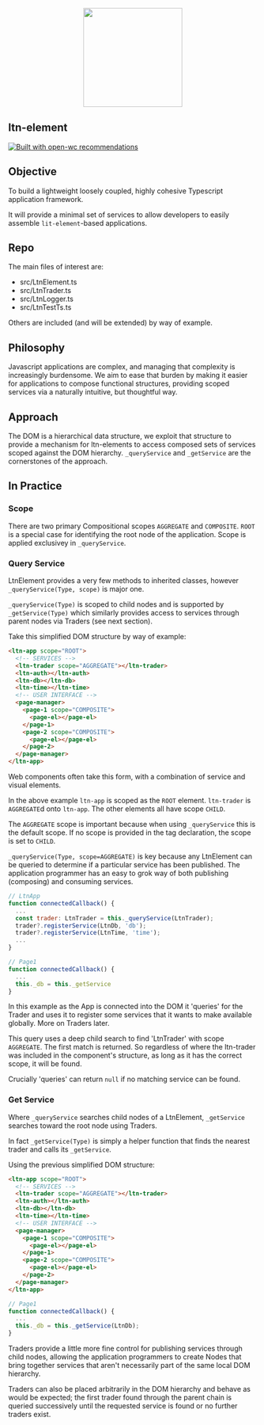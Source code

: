 <p align="center">
  <img width="200" src="https://www.wearelighten.co.uk/wp-content/uploads/2016/06/L-Logo-GREY-1.png"></img>
</p>

## ltn-element
[![Built with open-wc recommendations](https://img.shields.io/badge/built%20with-open--wc-blue.svg)](https://github.com/open-wc)

## Objective
To build a lightweight loosely coupled, highly cohesive Typescript application framework.

It will provide a minimal set of services to allow developers to easily assemble `lit-element`-based applications.

## Repo
The main files of interest are:
- src/LtnElement.ts
- src/LtnTrader.ts
- src/LtnLogger.ts
- src/LtnTestTs.ts

Others are included (and will be extended) by way of example.

## Philosophy
Javascript applications are complex, and managing that complexity is increasingly burdensome. We aim to ease that burden by making it easier for applications to compose functional structures, providing scoped services via a naturally intuitive, but thoughtful way.

## Approach
The DOM is a hierarchical data structure, we exploit that structure to provide a mechanism for ltn-elements to access composed sets of services scoped against the DOM hierarchy. `_queryService` and `_getService` are the cornerstones of the approach.

## In Practice

### Scope
There are two primary Compositional scopes `AGGREGATE` and `COMPOSITE`. `ROOT` is a special case for identifying the root node of the application. Scope is applied exclusivey in `_queryService`. 


### Query Service

LtnElement provides a very few methods to inherited classes, however `_queryService(Type, scope)` is major one. 

`_queryService(Type)` is scoped to child nodes and is supported by `_getService(Type)` which similarly provides access to services through parent nodes via Traders (see next section).

Take this simplified DOM structure by way of example:

```html
<ltn-app scope="ROOT">
  <!-- SERVICES -->
  <ltn-trader scope="AGGREGATE"></ltn-trader>
  <ltn-auth></ltn-auth>
  <ltn-db></ltn-db>
  <ltn-time></ltn-time>
  <!-- USER INTERFACE -->
  <page-manager>
    <page-1 scope="COMPOSITE">
      <page-el></page-el>
    </page-1>
    <page-2 scope="COMPOSITE">
      <page-el></page-el>
    </page-2>
  </page-manager>
</ltn-app>
```

Web components often take this form, with a combination of service and visual elements.

In the above example `ltn-app` is scoped as the `ROOT` element. `ltn-trader` is `AGGREGATE`d onto `ltn-app`. The other elements all have scope `CHILD`.

The `AGGREGATE` scope is important because when using `_queryService` this is the default scope. If no scope is provided in the tag declaration, the scope is set to `CHILD`. 

`_queryService(Type, scope=AGGREGATE)` is key because any LtnElement can be queried to determine if a particular service has been published. The application programmer has an easy to grok way of both publishing (composing) and consuming services.

```js
// LtnApp
function connectedCallback() {
  ...
  const trader: LtnTrader = this._queryService(LtnTrader);
  trader?.registerService(LtnDb, 'db');
  trader?.registerService(LtnTime, 'time');
  ...
}

// Page1
function connectedCallback() {
  ...
  this._db = this._getService
}
```

In this example as the App is connected into the DOM it 'queries' for the Trader and uses it to register some services that it wants to make available globally. More on Traders later.

This query uses a deep child search to find 'LtnTrader' with scope `AGGREGATE`. The first match is returned. So regardless of where the ltn-trader was included in the component's structure, as long as it has the correct scope, it will be found.

Crucially 'queries' can return `null` if no matching service can be found.

### Get Service
Where `_queryService` searches child nodes of a LtnElement, `_getService` searches toward the root node using Traders.

In fact `_getService(Type)` is simply a helper function that finds the nearest trader and calls its `_getService`.

Using the previous simplified DOM structure:
```html
<ltn-app scope="ROOT">
  <!-- SERVICES -->
  <ltn-trader scope="AGGREGATE"></ltn-trader>
  <ltn-auth></ltn-auth>
  <ltn-db></ltn-db>
  <ltn-time></ltn-time>
  <!-- USER INTERFACE -->
  <page-manager>
    <page-1 scope="COMPOSITE">
      <page-el></page-el>
    </page-1>
    <page-2 scope="COMPOSITE">
      <page-el></page-el>
    </page-2>
  </page-manager>
</ltn-app>
```

```js
// Page1
function connectedCallback() {
  ...
  this._db = this._getService(LtnDb);
}
```


Traders provide a little more fine control for publishing services through child nodes, allowing the application programmers to create Nodes that bring together services that aren't necessarily part of the same local DOM hierarchy. 

Traders can also be placed arbitrarily in the DOM hierarchy and behave as would be expected; the first trader found through the parent chain is queried successively until the requested service is found or no further traders exist.
